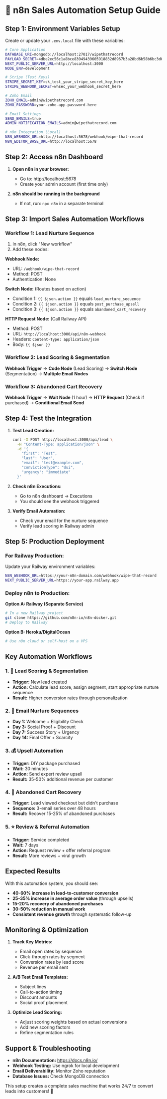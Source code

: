# 🚀 n8n Sales Automation Setup Guide

## Step 1: Environment Variables Setup

Create or update your `.env.local` file with these variables:

```bash
# Core Application
DATABASE_URI=mongodb://localhost:27017/wipethatrecord
PAYLOAD_SECRET=4dbe2ec56c1a8bce83949439605918832d8967b3a28bd6b58b6bc3d021cc59a0
NEXT_PUBLIC_SERVER_URL=http://localhost:3000
NODE_ENV=development

# Stripe (Test Keys)
STRIPE_SECRET_KEY=sk_test_your_stripe_secret_key_here
STRIPE_WEBHOOK_SECRET=whsec_your_webhook_secret_here

# Zoho Email
ZOHO_EMAIL=admin@wipethatrecord.com
ZOHO_PASSWORD=your-zoho-app-password-here

# Email Settings
SEND_EMAILS=true
ADMIN_NOTIFICATION_EMAILS=admin@wipethatrecord.com

# n8n Integration (Local)
N8N_WEBHOOK_URL=http://localhost:5678/webhook/wipe-that-record
N8N_EDITOR_BASE_URL=http://localhost:5678
```

## Step 2: Access n8n Dashboard

1. **Open n8n in your browser:**
   - Go to: http://localhost:5678
   - Create your admin account (first time only)

2. **n8n should be running in the background**
   - If not, run: `npx n8n` in a separate terminal

## Step 3: Import Sales Automation Workflows

### Workflow 1: Lead Nurture Sequence

1. In n8n, click "New workflow"
2. Add these nodes:

**Webhook Node:**
- URL: `/webhook/wipe-that-record`
- Method: POST
- Authentication: None

**Switch Node:** (Routes based on action)
- Condition 1: `{{ $json.action }}` equals `lead_nurture_sequence`
- Condition 2: `{{ $json.action }}` equals `post_purchase_upsell`
- Condition 3: `{{ $json.action }}` equals `abandoned_cart_recovery`

**HTTP Request Node:** (Call Railway API)
- Method: POST
- URL: `http://localhost:3000/api/n8n-webhook`
- Headers: `Content-Type: application/json`
- Body: `{{ $json }}`

### Workflow 2: Lead Scoring & Segmentation

**Webhook Trigger** → **Code Node** (Lead Scoring) → **Switch Node** (Segmentation) → **Multiple Email Nodes**

### Workflow 3: Abandoned Cart Recovery

**Webhook Trigger** → **Wait Node** (1 hour) → **HTTP Request** (Check if purchased) → **Conditional Email Send**

## Step 4: Test the Integration

1. **Test Lead Creation:**
   ```bash
   curl -X POST http://localhost:3000/api/lead \
     -H "Content-Type: application/json" \
     -d '{
       "first": "Test",
       "last": "User", 
       "email": "test@example.com",
       "convictionType": "dui",
       "urgency": "immediate"
     }'
   ```

2. **Check n8n Executions:**
   - Go to n8n dashboard → Executions
   - You should see the webhook triggered

3. **Verify Email Automation:**
   - Check your email for the nurture sequence
   - Verify lead scoring in Railway admin

## Step 5: Production Deployment

### For Railway Production:

Update your Railway environment variables:
```bash
N8N_WEBHOOK_URL=https://your-n8n-domain.com/webhook/wipe-that-record
NEXT_PUBLIC_SERVER_URL=https://your-app.railway.app
```

### Deploy n8n to Production:

**Option A: Railway (Separate Service)**
```bash
# In a new Railway project
git clone https://github.com/n8n-io/n8n-docker.git
# Deploy to Railway
```

**Option B: Heroku/DigitalOcean**
```bash
# Use n8n cloud or self-host on a VPS
```

## Key Automation Workflows

### 1. 🎯 Lead Scoring & Segmentation
- **Trigger:** New lead created
- **Action:** Calculate lead score, assign segment, start appropriate nurture sequence
- **Result:** Higher conversion rates through personalization

### 2. 📧 Email Nurture Sequences
- **Day 1:** Welcome + Eligibility Check
- **Day 3:** Social Proof + Discount
- **Day 7:** Success Story + Urgency
- **Day 14:** Final Offer + Scarcity

### 3. 💰 Upsell Automation
- **Trigger:** DIY package purchased
- **Wait:** 30 minutes
- **Action:** Send expert review upsell
- **Result:** 35-50% additional revenue per customer

### 4. 🛒 Abandoned Cart Recovery
- **Trigger:** Lead viewed checkout but didn't purchase
- **Sequence:** 3-email series over 48 hours
- **Result:** Recover 15-25% of abandoned purchases

### 5. ⭐ Review & Referral Automation
- **Trigger:** Service completed
- **Wait:** 7 days
- **Action:** Request review + offer referral program
- **Result:** More reviews + viral growth

## Expected Results

With this automation system, you should see:

- **40-60% increase in lead-to-customer conversion**
- **25-35% increase in average order value** (through upsells)
- **15-20% recovery of abandoned purchases**
- **30-50% reduction in manual work**
- **Consistent revenue growth** through systematic follow-up

## Monitoring & Optimization

1. **Track Key Metrics:**
   - Email open rates by sequence
   - Click-through rates by segment
   - Conversion rates by lead score
   - Revenue per email sent

2. **A/B Test Email Templates:**
   - Subject lines
   - Call-to-action timing
   - Discount amounts
   - Social proof placement

3. **Optimize Lead Scoring:**
   - Adjust scoring weights based on actual conversions
   - Add new scoring factors
   - Refine segmentation rules

## Support & Troubleshooting

- **n8n Documentation:** https://docs.n8n.io/
- **Webhook Testing:** Use ngrok for local development
- **Email Deliverability:** Monitor Zoho reputation
- **Database Issues:** Check MongoDB connection

This setup creates a complete sales machine that works 24/7 to convert leads into customers! 🚀 